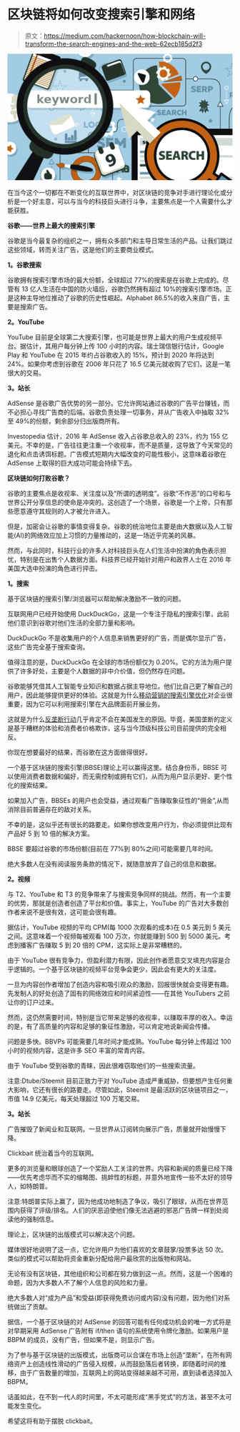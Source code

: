 # 区块链将如何改变搜索引擎和网络

> 原文：<https://medium.com/hackernoon/how-blockchain-will-transform-the-search-engines-and-the-web-62ecb185d2f3>

![](img/6aa04ecda47360d2571eb653125ac4e0.png)

在当今这个一切都在不断变化的互联世界中，对区块链的竞争对手进行理论化或分析是一个好主意，可以与当今的科技巨头进行斗争，主要焦点是一个人需要什么才能获胜。

**谷歌——世界上最大的搜索引擎**

谷歌是当今最复杂的组织之一，拥有众多部门和主导日常生活的产品。让我们跳过这些领域，转而关注广告，这是他们的主要商业模式。

**1。谷歌搜索**

谷歌拥有搜索引擎市场的最大份额，全球超过 77%的搜索是在谷歌上完成的。尽管有 13 亿人生活在中国的防火墙后，谷歌仍然拥有超过 10%的搜索引擎市场。正是这种主导地位推动了谷歌的历史性崛起。Alphabet 86.5%的收入来自广告，主要是搜索广告。

**2。YouTube**

YouTube 目前是全球第二大搜索引擎，也可能是世界上最大的用户生成视频平台。据估计，其用户每分钟上传 100 小时的内容。瑞士瑞信银行估计，Google Play 和 YouTube 在 2015 年约占谷歌收入的 15%，预计到 2020 年将达到 24%。如果你考虑到谷歌在 2006 年只花了 16.5 亿美元就收购了它们，这是一笔很大的交易。

**3。站长**

AdSense 是谷歌广告优势的另一部分。它允许网站通过谷歌的广告平台赚钱，而不必担心寻找广告商的后端。谷歌负责处理一切事务，并从广告收入中抽取 32%至 49%的份额，剩余部分归出版商所有。

Investopedia 估计，2016 年 AdSense 收入占谷歌总收入的 23%，约为 155 亿美元。不幸的是，广告往往更注重一个收视率，而不是质量，这导致了今天常见的退化和点击诱饵标题。广告模式短期内大幅改变的可能性极小，这意味着谷歌在 AdSense 上取得的巨大成功可能会持续下去。

**区块链如何打败谷歌？**

谷歌的主要焦点是收视率、关注度以及“所谓的透明度”。谷歌“不作恶”的口号和与世界公开分享信息的使命是冲突的。这创造了一个场景，谷歌是一个上帝，只有那些愿意遵守其规则的人才被允许进入。

但是，加密会让谷歌的事情变得复杂。谷歌的统治地位主要是由大数据以及人工智能(AI)的网络效应加上习惯的力量推动的，这是一场近乎完美的风暴。

然而，与此同时，科技行业的许多人对科技巨头在人们生活中扮演的角色表示担忧，特别是在出售个人数据方面。科技界已经开始针对用户和政界人士在 2016 年美国大选中扮演的角色进行抨击。

**1。搜索**

基于区块链的搜索引擎/浏览器可以帮助解决激励不一致的问题。

互联网用户已经开始使用 DuckDuckGo，这是一个专注于隐私的搜索引擎，此前他们意识到谷歌对他们生活的全部力量和影响。

DuckDuckGo 不是收集用户的个人信息来销售更好的广告，而是偶尔显示广告，这些广告完全基于搜索查询。

值得注意的是，DuckDuckGo 在全球的市场份额仅为 0.20%。它的方法为用户提供了许多好处，主要是个人数据的非中介价值，但仍然存在问题。

谷歌能够凭借其人工智能专业知识和数据占据主导地位。他们比自己更了解自己的用户，因此能够提供更好的体验。这就是为什么[移动营销的搜索引擎优化](https://www.hillwebcreations.com/mobile-advertising-checklist/)对企业很重要，因为它可以利用搜索引擎在大品牌面前开展业务。

这就是为什么[反垄断行动](https://en.wikipedia.org/wiki/United_States_antitrust_law)几乎肯定不会在美国发生的原因。毕竟，美国垄断的定义是基于糟糕的体验和消费者价格欺诈，这与当今顶级科技公司目前提供的完全相反。

你现在想要最好的结果，而谷歌在这方面做得很好。

一个基于区块链的搜索引擎(BBSE)理论上可以赢得这里。结合身份币，BBSE 可以使用消费者数据和偏好，而无需控制或拥有它们，从而为用户显示更好、更个性化的搜索结果。

如果加入广告，BBSEs 的用户也会受益，通过观看广告赚取象征性的“佣金”,从而消除目前普遍存在的敌对关系。

不幸的是，这似乎还有很长的路要走。如果你想改变用户行为，你必须提供比现有产品好 5 到 10 倍的解决方案。

BBSE 要超过谷歌的市场份额(目前在 77%到 80%之间)可能需要几年时间。

绝大多数人在没有阅读服务条款的情况下，就随意放弃了自己的信息和数据。

**2。视频**

与 T2、YouTube 和 T3 的竞争带来了与搜索竞争同样的挑战。然而，有一个主要的优势，那就是创造者创造了平台和价值。事实上，YouTube 的广告对大多数创作者来说不是很有效，这可能会很有趣。

据估计，YouTube 视频的平均 CPM(每 1000 次观看的成本)在 0.5 美元到 5 美元之间。这意味着一个视频每被观看 100 万次，你就能赚到 500 到 5000 美元。考虑到播客广告赚取 5 到 20 倍的 CPM，这实际上是非常糟糕的。

由于 YouTube 很有竞争力，但盈利潜力有限，因此创作者愿意交叉填充内容是合乎逻辑的。一个基于区块链的视频平台竞争会更少，因此会有更大的关注度。

一旦为内容创作者增加了创造内容和吸引观众的激励，回报很快就会变得更有趣。先发制人的好处创造了固有的网络效应和时间紧迫性——在其他 YouTubers 之前让你的订户过来。

然而，这仍然需要时间，特别是当它带来足够的收视率，以赚取丰厚的收入。幸运的是，有了高质量的内容和足够的象征性激励，可以肯定地说新闻会传播。

问题是多快。BBVPs 可能需要几年时间才能成熟。YouTube 每分钟上传超过 100 小时的视频内容，这是许多 SEO 丰富的常青内容。

由于 YouTube 受到谷歌的青睐，因此很难窃取他们的一些搜索流量。

注意:Dtube/Steemit 目前正致力于对 YouTube 造成严重威胁，但要想产生任何重大影响，它还有很长的路要走。尽管如此，Steemit 是最活跃的区块链项目之一，市值 14.9 亿美元，每天处理超过 100 万笔交易。

**3。站长**

广告摧毁了新闻业和互联网。一旦世界从订阅转向展示广告，质量就开始慢慢下降。

Clickbait 统治着当今的互联网。

更多的浏览量和眼球创造了一个奖励人工关注的世界。内容和新闻的质量已经下降——优先考虑华而不实的缩略图、挑衅性的标题，并意外地宣传一些不太好的领导人，如特朗普。

注意:特朗普实际上赢了，因为他成功地制造了争议，吸引了眼球，从而在世界范围内获得了评级/排名。人们的厌恶迫使他们像无法逃避的邪恶广告牌一样到处阅读他的强制信息。

理论上，区块链的出版模式可以解决这个问题。

媒体很好地说明了这一点，它允许用户为他们喜欢的文章鼓掌/投票多达 50 次。类似的模式可以帮助将资金重新分配给用户最欣赏的出版物和网站。

无论有没有区块链，其他组织和公司都在努力做到这一点。然而，这是一个困难的命题，因为大多数人不了解个人信息的风险和力量。

绝大多数人对“成为产品”和受益(即获得免费访问或内容)没有问题，因为他们对系统做出了贡献。

据信，一个基于区块链的对 AdSense 的回答可能有任何成功机会的唯一方式将是对早期采用 AdSense 广告附有 if/then 语句的系统使用令牌化激励。如果用户是 BBPM 的成员，没有广告，但如果不是，则显示广告。

为了参与基于区块链的出版模式，出版商可以合谋在市场上创造“垄断”，在所有网络资产上创造线性滑动的广告侵入规模，从而鼓励落后者转换，即随着时间的推移，由于广告数量的增加，互联网上的网站变得越来越不可用，直到读者选择加入 BBPM。

话虽如此，在不到一代人的时间里，不太可能形成“黑手党式”的方法，甚至不太可能发生变化。

希望这将有助于摆脱 clickbait。